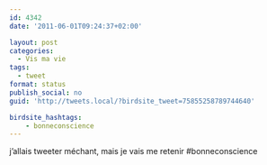 ```yaml
---
id: 4342
date: '2011-06-01T09:24:37+02:00'

layout: post
categories:
  - Vis ma vie
tags:
  - tweet
format: status
publish_social: no
guid: 'http://tweets.local/?birdsite_tweet=75855258789744640'

birdsite_hashtags:
    - bonneconscience
---
```


j’allais tweeter méchant, mais je vais me retenir #bonneconscience